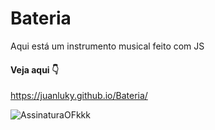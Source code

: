 # Bateria
Aqui está um instrumento musical feito com JS

#### Veja aqui :point_down:

https://juanluky.github.io/Bateria/


![AssinaturaOFkkk](https://user-images.githubusercontent.com/86580442/134428000-c807cda3-e428-45dd-94e4-402fd498a213.png)
